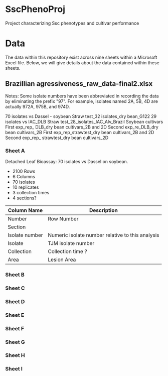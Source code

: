# SscPhenoProj

Project characterizing Ssc phenotypes and cultivar performance

# Data

The data within this repository exist across nine sheets within a Microsoft
Excel file. Below, we will give details about the data contained within these
sheets.

## Brazillian agressiveness_raw_data-final2.xlsx

Notes: Some isolate numbers have been abbreviated in recording the data by
eliminating the prefix "97". For example, isolates named 2A, 5B, 4D are actually
972A, 975B, and 974D.

70 isolates vs Dassel - soybean
Straw test_32 isolates_dry bean_G122
29 isolates vs IAC_DLB
Straw test_28_isolates_IAC_Alv_Brazil
Soybean cultivars
First exp_rep_ DLB_dry bean cultivars_2B and 2D
Second exp_re_DLB_dry bean cultivars_2B
First exp_rep_strawtest_dry bean cultivars_2B and 2D
Second exp_rep_ strawtest_dry bean cultivars_2D

### Sheet A

Detached Leaf Bioassay: 70 isolates vs Dassel on soybean.

 - 2100 Rows
 - 6 Columns
 - 70 isolates
 - 10 replicates
 - 3 collection times
 - 4 sections?

| Column Name | Description |
|-------------|-------------|
| Number      | Row Number  |
| Section     |             |
| Isolate number | Numeric isolate number relative to this analysis |
| Isolate     | TJM isolate number |
| Collection  | Collection time ? |
| Area        | Lesion Area |




### Sheet B



### Sheet C



### Sheet D



### Sheet E



### Sheet F



### Sheet G



### Sheet H



### Sheet I
